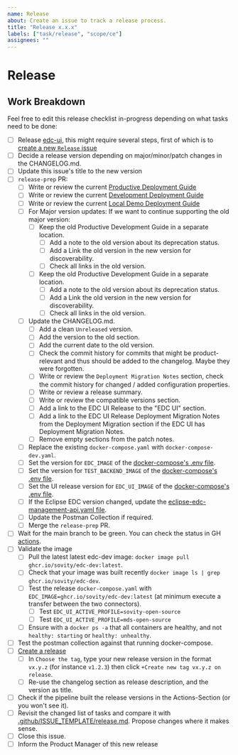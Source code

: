 ```yaml
---
name: Release
about: Create an issue to track a release process.
title: "Release x.x.x"
labels: ["task/release", "scope/ce"]
assignees: ""
---
```


# Release

## Work Breakdown

Feel free to edit this release checklist in-progress depending on what tasks need to be done:

- [ ] Release [edc-ui](https://github.com/sovity/edc-ui), this might require several steps, first of which is to [create a new `Release` issue](https://github.com/sovity/edc-ui/issues/new/choose)
- [ ] Decide a release version depending on major/minor/patch changes in the CHANGELOG.md.
- [ ] Update this issue's title to the new version
- [ ] `release-prep` PR:
  - [ ] Write or review the current [Productive Deployment Guide](https://github.com/sovity/edc-extensions/blob/main/docs/deployment-guide/goals/production)
  - [ ] Write or review the current [Development Deployment Guide](https://github.com/sovity/edc-extensions/blob/main/docs/deployment-guide/goals/development)
  - [ ] Write or review the current [Local Demo Deployment Guide](https://github.com/sovity/edc-extensions/blob/main/docs/deployment-guide/goals/local-demo)
  - [ ] For Major version updates: If we want to continue supporting the old major version:
    - [ ] Keep the old Productive Development Guide in a separate location.
      - [ ] Add a note to the old version about its deprecation status.
      - [ ] Add a Link the old version in the new version for discoverability.
      - [ ] Check all links in the old version.
    - [ ] Keep the old Productive Development Guide in a separate location.
      - [ ] Add a note to the old version about its deprecation status.
      - [ ] Add a Link the old version in the new version for discoverability.
      - [ ] Check all links in the old version.
  - [ ] Update the CHANGELOG.md.
    - [ ] Add a clean `Unreleased` version.
    - [ ] Add the version to the old section.
    - [ ] Add the current date to the old version.
    - [ ] Check the commit history for commits that might be product-relevant and thus should be added to the
          changelog. Maybe they were forgotten.
    - [ ] Write or review the `Deployment Migration Notes` section, check the commit history for changed / added
          configuration properties.
    - [ ] Write or review a release summary.
    - [ ] Write or review the compatible versions section.
    - [ ] Add a link to the EDC UI Release to the "EDC UI" section.
    - [ ] Add a link to the EDC UI Release Deployment Migration Notes from the Deployment Migration section if the EDC UI has Deployment Migration Notes.
    - [ ] Remove empty sections from the patch notes.
  - [ ] Replace the existing `docker-compose.yaml` with `docker-compose-dev.yaml`.
  - [ ] Set the version for `EDC_IMAGE` of
        the [docker-compose's .env file](https://github.com/sovity/edc-extensions/blob/main/.env).
  - [ ] Set the version for `TEST_BACKEND_IMAGE` of
        the [docker-compose's .env file](https://github.com/sovity/edc-extensions/blob/main/.env).
  - [ ] Set the UI release version for `EDC_UI_IMAGE` of
        the [docker-compose's .env file](https://github.com/sovity/edc-extensions/blob/main/.env).
  - [ ] If the Eclipse EDC version changed, update
        the [eclipse-edc-management-api.yaml file](https://github.com/sovity/edc-extensions/blob/main/docs/eclipse-edc-management-api.yaml).
  - [ ] Update the Postman Collection if required.
  - [ ] Merge the `release-prep` PR.
- [ ] Wait for the main branch to be green. You can check the status in GH [actions](https://github.com/sovity/edc-extensions/actions).
- [ ] Validate the image
  - [ ] Pull the latest latest edc-dev image: `docker image pull ghcr.io/sovity/edc-dev:latest`.
  - [ ] Check that your image was built recently `docker image ls | grep ghcr.io/sovity/edc-dev`.
  - [ ] Test the release `docker-compose.yaml` with `EDC_IMAGE=ghcr.io/sovity/edc-dev:latest` (at minimum execute a transfer between the two connectors).
    - [ ] Test `EDC_UI_ACTIVE_PROFILE=sovity-open-source`
    - [ ] Test `EDC_UI_ACTIVE_PROFILE=mds-open-source`
  - [ ] Ensure with a `docker ps -a` that all containers are healthy, and not `healthy: starting` or `healthy: unhealthy`.
- [ ] Test the postman collection against that running docker-compose.
- [ ] [Create a release](https://github.com/sovity/edc-extensions/releases/new)
  - [ ] In `Choose the tag`, type your new release version in the format `vx.y.z` (for instance `v1.2.3`) then click `+Create new tag vx.y.z on release`.
  - [ ] Re-use the changelog section as release description, and the version as title.
- [ ] Check if the pipeline built the release versions in the Actions-Section (or you won't see it).
- [ ] Revisit the changed list of tasks and compare it
      with [.github/ISSUE_TEMPLATE/release.md](https://github.com/sovity/edc-extensions/blob/main/.github/ISSUE_TEMPLATE/release.md).
      Propose changes where it makes sense.
- [ ] Close this issue.
- [ ] Inform the Product Manager of this new release
